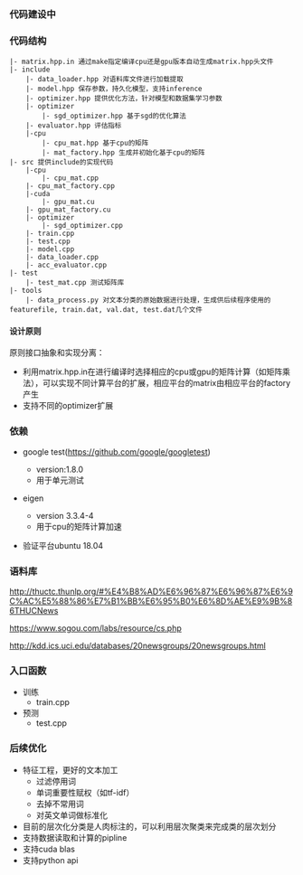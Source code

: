 ### 代码建设中
### 代码结构

```
|- matrix.hpp.in 通过make指定编译cpu还是gpu版本自动生成matrix.hpp头文件
|- include
    |- data_loader.hpp 对语料库文件进行加载提取
    |- model.hpp 保存参数，持久化模型，支持inference
    |- optimizer.hpp 提供优化方法，针对模型和数据集学习参数
    |- optimizer 
    	|- sgd_optimizer.hpp 基于sgd的优化算法
    |- evaluator.hpp 评估指标
    |-cpu
        |- cpu_mat.hpp 基于cpu的矩阵
    	|- mat_factory.hpp 生成并初始化基于cpu的矩阵
|- src 提供include的实现代码
    |-cpu
        |- cpu_mat.cpp
	|- cpu_mat_factory.cpp
    |-cuda
        |- gpu_mat.cu
	|- gpu_mat_factory.cu
    |- optimizer
        |- sgd_optimizer.cpp
    |- train.cpp
    |- test.cpp
    |- model.cpp
    |- data_loader.cpp
    |- acc_evaluator.cpp
|- test 
    |- test_mat.cpp 测试矩阵库
|- tools
    |- data_process.py 对文本分类的原始数据进行处理，生成供后续程序使用的featurefile, train.dat, val.dat, test.dat几个文件
```

#### 设计原则

原则接口抽象和实现分离：
+ 利用matrix.hpp.in在进行编译时选择相应的cpu或gpu的矩阵计算（如矩阵乘法），可以实现不同计算平台的扩展，相应平台的matrix由相应平台的factory产生
+ 支持不同的optimizer扩展


### 依赖

+ google test(https://github.com/google/googletest)
	+ version:1.8.0
	+ 用于单元测试

+ eigen
	+ version 3.3.4-4
	+ 用于cpu的矩阵计算加速

+ 验证平台ubuntu 18.04

### 语料库

http://thuctc.thunlp.org/#%E4%B8%AD%E6%96%87%E6%96%87%E6%9C%AC%E5%88%86%E7%B1%BB%E6%95%B0%E6%8D%AE%E9%9B%86THUCNews

https://www.sogou.com/labs/resource/cs.php

http://kdd.ics.uci.edu/databases/20newsgroups/20newsgroups.html

### 入口函数

+ 训练
	+ train.cpp
+ 预测
	+ test.cpp

### 后续优化 

+ 特征工程，更好的文本加工
	+ 过滤停用词
	+ 单词重要性赋权（如tf-idf）
	+ 去掉不常用词
	+ 对英文单词做标准化
+ 目前的层次化分类是人肉标注的，可以利用层次聚类来完成类的层次划分
+ 支持数据读取和计算的pipline
+ 支持cuda blas
+ 支持python api
